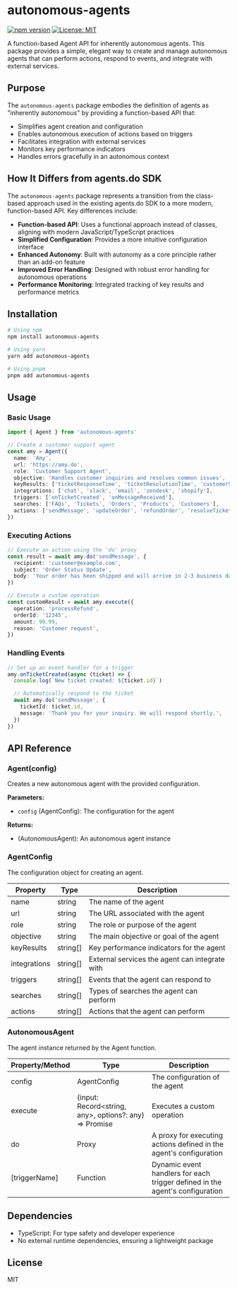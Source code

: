 # autonomous-agents

[![npm version](https://img.shields.io/npm/v/autonomous-agents.svg)](https://www.npmjs.com/package/autonomous-agents)
[![License: MIT](https://img.shields.io/badge/License-MIT-blue.svg)](https://opensource.org/licenses/MIT)

A function-based Agent API for inherently autonomous agents. This package provides a simple, elegant way to create and manage autonomous agents that can perform actions, respond to events, and integrate with external services.

## Purpose

The `autonomous-agents` package embodies the definition of agents as "inherently autonomous" by providing a function-based API that:

- Simplifies agent creation and configuration
- Enables autonomous execution of actions based on triggers
- Facilitates integration with external services
- Monitors key performance indicators
- Handles errors gracefully in an autonomous context

## How It Differs from agents.do SDK

The `autonomous-agents` package represents a transition from the class-based approach used in the existing agents.do SDK to a more modern, function-based API. Key differences include:

- **Function-based API**: Uses a functional approach instead of classes, aligning with modern JavaScript/TypeScript practices
- **Simplified Configuration**: Provides a more intuitive configuration interface
- **Enhanced Autonomy**: Built with autonomy as a core principle rather than an add-on feature
- **Improved Error Handling**: Designed with robust error handling for autonomous operations
- **Performance Monitoring**: Integrated tracking of key results and performance metrics

## Installation

```bash
# Using npm
npm install autonomous-agents

# Using yarn
yarn add autonomous-agents

# Using pnpm
pnpm add autonomous-agents
```

## Usage

### Basic Usage

```typescript
import { Agent } from 'autonomous-agents'

// Create a customer support agent
const amy = Agent({
  name: 'Amy',
  url: 'https://amy.do',
  role: 'Customer Support Agent',
  objective: 'Handles customer inquiries and resolves common issues',
  keyResults: ['ticketResponseTime', 'ticketResolutionTime', 'customerSatisfaction'],
  integrations: ['chat', 'slack', 'email', 'zendesk', 'shopify'],
  triggers: ['onTicketCreated', 'onMessageReceived'],
  searches: ['FAQs', 'Tickets', 'Orders', 'Products', 'Customers'],
  actions: ['sendMessage', 'updateOrder', 'refundOrder', 'resolveTicket', 'escalateTicket'],
})
```

### Executing Actions

```typescript
// Execute an action using the 'do' proxy
const result = await amy.do('sendMessage', {
  recipient: 'customer@example.com',
  subject: 'Order Status Update',
  body: 'Your order has been shipped and will arrive in 2-3 business days.',
})

// Execute a custom operation
const customResult = await amy.execute({
  operation: 'processRefund',
  orderId: '12345',
  amount: 99.99,
  reason: 'Customer request',
})
```

### Handling Events

```typescript
// Set up an event handler for a trigger
amy.onTicketCreated(async (ticket) => {
  console.log(`New ticket created: ${ticket.id}`)

  // Automatically respond to the ticket
  await amy.do('sendMessage', {
    ticketId: ticket.id,
    message: 'Thank you for your inquiry. We will respond shortly.',
  })
})
```

## API Reference

### Agent(config)

Creates a new autonomous agent with the provided configuration.

**Parameters:**

- `config` (AgentConfig): The configuration for the agent

**Returns:**

- (AutonomousAgent): An autonomous agent instance

### AgentConfig

The configuration object for creating an agent.

| Property     | Type     | Description                                    |
| ------------ | -------- | ---------------------------------------------- |
| name         | string   | The name of the agent                          |
| url          | string   | The URL associated with the agent              |
| role         | string   | The role or purpose of the agent               |
| objective    | string   | The main objective or goal of the agent        |
| keyResults   | string[] | Key performance indicators for the agent       |
| integrations | string[] | External services the agent can integrate with |
| triggers     | string[] | Events that the agent can respond to           |
| searches     | string[] | Types of searches the agent can perform        |
| actions      | string[] | Actions that the agent can perform             |

### AutonomousAgent

The agent instance returned by the Agent function.

| Property/Method | Type                                                        | Description                                                                  |
| --------------- | ----------------------------------------------------------- | ---------------------------------------------------------------------------- |
| config          | AgentConfig                                                 | The configuration of the agent                                               |
| execute         | (input: Record<string, any>, options?: any) => Promise<any> | Executes a custom operation                                                  |
| do              | Proxy                                                       | A proxy for executing actions defined in the agent's configuration           |
| [triggerName]   | Function                                                    | Dynamic event handlers for each trigger defined in the agent's configuration |

## Dependencies

- TypeScript: For type safety and developer experience
- No external runtime dependencies, ensuring a lightweight package

## License

MIT
